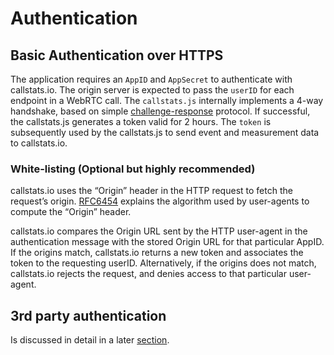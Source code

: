
# Authentication

## Basic Authentication over HTTPS

The application requires an `AppID` and `AppSecret` to authenticate with callstats.io. The origin server is expected to pass the `userID` for each endpoint in a WebRTC call. The `callstats.js` internally implements a 4-way handshake, based on simple [challenge-response](https://en.wikipedia.org/wiki/Challenge%E2%80%93response_authentication) protocol. If successful, the callstats.js generates a token valid for 2 hours. The `token` is  subsequently used by the callstats.js to send event and measurement data to callstats.io.

### White-listing (Optional but highly recommended)

callstats.io uses the “Origin” header in the HTTP request to fetch the request’s origin. [RFC6454](http://tools.ietf.org/html/rfc6454#section-4) explains the algorithm used by user-agents to compute the “Origin” header.

callstats.io compares the Origin URL sent by the HTTP user-agent in the authentication message with the stored Origin URL for that particular AppID. If the origins match, callstats.io returns a new token and associates the token to the requesting userID. Alternatively, if the origins does not match, callstats.io rejects the request, and denies access to that particular user-agent.

## 3rd party authentication

Is discussed in detail in a later [section](http://callstats.io/api/#third-party-authentication). 

